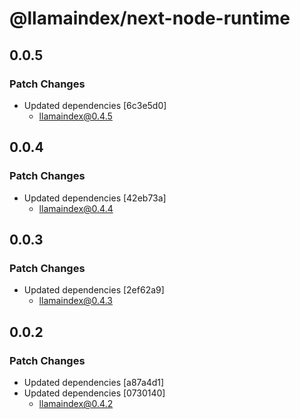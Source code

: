 # @llamaindex/next-node-runtime

## 0.0.5

### Patch Changes

- Updated dependencies [6c3e5d0]
  - llamaindex@0.4.5

## 0.0.4

### Patch Changes

- Updated dependencies [42eb73a]
  - llamaindex@0.4.4

## 0.0.3

### Patch Changes

- Updated dependencies [2ef62a9]
  - llamaindex@0.4.3

## 0.0.2

### Patch Changes

- Updated dependencies [a87a4d1]
- Updated dependencies [0730140]
  - llamaindex@0.4.2
